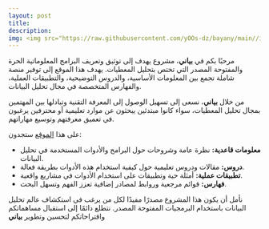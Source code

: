 ```yaml
---
layout: post
title: 
description: 
img: <img src="https://raw.githubusercontent.com/yOOs-dz/bayany/main//images/logo_Rtips.png" width='100' height= auto/>مشروع بياني
---
```


مرحبًا بكم في **بياني**، مشروع يهدف إلى توثيق وتعريف البرامج المعلوماتية الحرة والمفتوحة المصدر التي تختص بتحليل المعطيات. يهدف هذا الموقع إلى توفير منصة شاملة تجمع بين المعلومات الأساسية، والدروس التوضيحية، والتطبيقات العملية، والفهارس المتخصصة في مجال تحليل البيانات.

من خلال **بياني**، نسعى إلى تسهيل الوصول إلى المعرفة التقنية وتبادلها بين المهتمين بمجال تحليل المعطيات، سواء كانوا مبتدئين يبحثون عن موارد تعليمية أو محترفين يرغبون في تعميق معرفتهم وتوسيع مهاراتهم.

على هذا  [الموقع](https://yoos-dz.github.io/bayany) ستجدون:

- **معلومات قاعدية:** نظرة عامة وشروحات حول البرامج والأدوات المستخدمة في تحليل البيانات.
- **دروس:** مقالات ودروس تعليمية حول كيفية استخدام هذه الأدوات بطريقة فعالة.
- **تطبيقات عملية:** أمثلة حية وتطبيقات على استخدام الأدوات في مشاريع واقعية.
- **فهارس:** قوائم مرجعية وروابط لمصادر إضافية تعزز الفهم وتسهل البحث.

نأمل أن يكون هذا المشروع مصدرًا مفيدًا لكل من يرغب في استكشاف عالم تحليل البيانات باستخدام البرمجيات المفتوحة المصدر. نتطلع دائمًا إلى استقبال مساهماتكم واقتراحاتكم لتحسين وتطوير **بياني**

